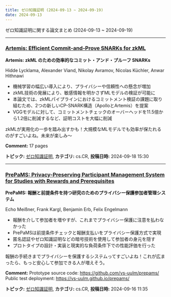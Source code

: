 ```yaml
---
title: ゼロ知識証明 (2024-09-13 ~ 2024-09-19)
date: 2024-09-13
---
```


ゼロ知識証明に関する論文まとめ (2024-09-13 ~ 2024-09-19)


- - -

### [Artemis: Efficient Commit-and-Prove SNARKs for zkML](http://arxiv.org/abs/2409.12055)

**Artemis: zkML のための効率的なコミット・アンド・プルーフ SNARKs**

Hidde Lycklama, Alexander Viand, Nikolay Avramov, Nicolas Küchler, Anwar Hithnawi

- 機械学習の幅広い導入により、プライバシーや信頼性への懸念が増加
- zkML技術の発展により、敏感情報を明かさずMLモデルの検証が可能に
- 本論文では、zkMLパイプラインにおけるコミットメント検証の課題に取り組むため、2つの新しいCP-SNARK構造（ApolloとArtemis）を提案
- VGGモデルに対して、コミットメントチェックのオーバーヘッドを11.5倍から1.2倍に削減するなど、証明コストを大幅に削減

zkMLが実用化の一歩を踏み出すかも！大規模なMLモデルでも効率が保たれるのがすごいよね。未来が楽しみ～

**Comment:** 17 pages

**トピック:** [ゼロ知識証明](../../zkp), **カテゴリ:** cs.CR, **投稿日時:** 2024-09-18 15:30


- - -

### [PrePaMS: Privacy-Preserving Participant Management System for Studies with Rewards and Prerequisites](http://arxiv.org/abs/2409.10192)

**PrePaMS: 報酬と前提条件を持つ研究のためのプライバシー保護参加者管理システム**

Echo Meißner, Frank Kargl, Benjamin Erb, Felix Engelmann

- 報酬を介して参加者を増やすが、これまでプライバシー保護に注意を払わなかった
- PrePaMSは前提条件チェックと報酬支払いをプライバシー保護方式で実現
- 匿名認証やゼロ知識証明などの暗号技術を使用して参加者の身元を隠す
- プロトタイプの設計・実装と現実的な負荷条件下での性能評価を行った

報酬の手続きまでプライバシーを保護するシステムってすごいよね！これが広まったら、もっと安心して参加できる人が増えそう。

**Comment:** Prototype source code: https://github.com/vs-uulm/prepams/ Public   test deployment: https://vs-uulm.github.io/prepams/

**トピック:** [ゼロ知識証明](../../zkp), **カテゴリ:** cs.CR, **投稿日時:** 2024-09-16 11:35
